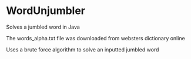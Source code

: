 # WordUnjumbler
Solves a jumbled word in Java

The words_alpha.txt file was downloaded from websters dictionary online

Uses a brute force algorithm to solve an inputted jumbled word

